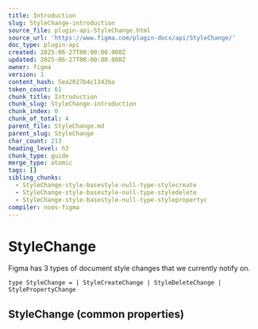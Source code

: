 ```yaml
---
title: Introduction
slug: StyleChange-introduction
source_file: plugin-api-StyleChange.html
source_url: 'https://www.figma.com/plugin-docs/api/StyleChange/'
doc_type: plugin-api
created: 2025-06-27T00:00:00.000Z
updated: 2025-06-27T00:00:00.000Z
owner: figma
version: 1
content_hash: 5ea2027b4c1342ba
token_count: 61
chunk_title: Introduction
chunk_slug: StyleChange-introduction
chunk_index: 0
chunk_of_total: 4
parent_file: StyleChange.md
parent_slug: StyleChange
char_count: 213
heading_level: h3
chunk_type: guide
merge_type: atomic
tags: []
sibling_chunks:
  - StyleChange-style-basestyle-null-type-stylecreate
  - StyleChange-style-basestyle-null-type-styledelete
  - StyleChange-style-basestyle-null-type-stylepropertyc
compiler: noos-figma
---
```


# StyleChange

Figma has 3 types of document style changes that we currently notify on.

```
type StyleChange = | StyleCreateChange | StyleDeleteChange | StylePropertyChange
```

## StyleChange (common properties)
